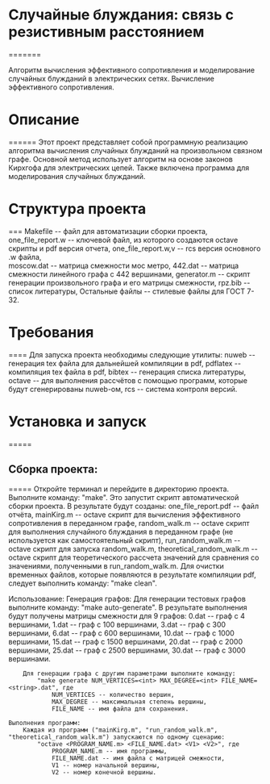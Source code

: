 # Случайные блуждания: связь с резистивным расстоянием
=======

Алгоритм вычисления эффективного сопротивления и моделирование случайных блужданий в электрических сетях. 
Вычисление эффективного сопротивления.

# Описание
======
	Этот проект представляет собой программную реализацию алгоритма вычисления 
	случайных блужданий на произвольном связном графе.
	Основной метод использует алгоритм на основе законов Кирхгофа для электрических цепей. 
	Также включена программа для моделирования случайных блужданий.

# Структура проекта
===
	Makefile -- файл для автоматизации сборки проекта,
	one_file_report.w -- ключевой файл, из которого создаются octave скрипты и pdf версия отчета,
	one_file_report.w,v -- rcs версия основного .w файла,	
	moscow.dat -- матрица смежности мос метро,
	442.dat -- матрица смежности линейного графа с 442 вершинами,
	generator.m -- скрипт генерации произвольного графа и его матрицы смежности,
	rpz.bib -- список литературы,
	Остальные файлы -- стилевые файлы для ГОСТ 7-32.

# Требования
====
	Для запуска проекта необходимы следующие утилиты:
		nuweb -- генерация tex файла для дальнейшей компиляции в pdf,
		pdflatex -- компиляция tex файла в pdf,
		bibtex -- генерация списка литературы,
		octave -- для выполнения рассчётов с помощью программ, которые будут сгенерированы nuweb-ом,
		rcs -- система контроля версий.

# Установка и запуск
=====
## Сборка проекта:
=====
		Откройте терминал и перейдите в директорию проекта. Выполните команду: "make".
		Это запустит скрипт автоматической сборки проекта. В результате будут созданы:
			one_file_report.pdf -- файл отчёта,
			mainKirg.m -- octave скрипт для вычисления эффективного сопротивления в переданном графе,
			random_walk.m -- octave скрипт для выполнения случайного блуждания в переданном 
				графе (не используется как самостоятельный скрипт),
			run_random_walk.m -- octave скрипт для запуска random_walk.m,
			theoretical_random_walk.m -- octave скрипт для теоретического рассчета значений для сравнения со значениями, 
				полученными в run_random_walk.m.
		Для очистки временных файлов, которые появляются в результате компиляции pdf, следует выполнить команду: "make clean".
		
Использование:
	Генерация графов:
		Для генерации тестовых графов выполните команду: "make auto-generate". 
		В результате выполнения будут получены матрицы смежности для 9 графов:
			0.dat -- граф с 4 вершинами,
			1.dat -- граф с 100 вершинами,
			3.dat -- граф с 300 вершинами,
			6.dat -- граф с 600 вершинами,
			10.dat -- граф с 1000 вершинами,
			15.dat -- граф с 1500 вершинами,
			20.dat -- граф с 2000 вершинами,
			25.dat -- граф с 2500 вершинами,
			30.dat -- граф с 3000 вершинами.
		
		Для генерации графа с другим параметрами выполните команду:
			"make generate NUM_VERTICES=<int> MAX_DEGREE=<int> FILE_NAME=<string>.dat", где
				NUM_VERTICES -- количество вершин, 
				MAX_DEGREE -- максимальная степень вершины, 
				FILE_NAME -- имя файла для сохранения.
	
	Выполнения программ:
		Каждая из программ ("mainKirg.m", "run_random_walk.m", "theoretical_random_walk.m") запускаются по одному сценарию:
			"octave <PROGRAM_NAME.m> <FILE_NAME.dat> <V1> <V2>", где
				PROGRAM_NAME.m -- имя программы,
				FILE_NAME.dat -- имя файла с матрицей смежности,
				V1 -- номер начальной вершины,
				V2 -- номер конечной вершины.
